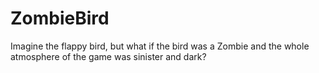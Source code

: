 # ZombieBird

Imagine the flappy bird, but what if the bird was a Zombie and the whole atmosphere of the game was sinister and dark? 

